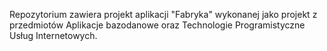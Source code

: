  Repozytorium zawiera projekt aplikacji "Fabryka" wykonanej jako projekt z przedmiotów Aplikacje bazodanowe oraz Technologie Programistyczne Usług Internetowych.
